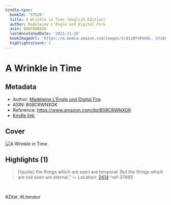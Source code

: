 ```yaml
---
kindle-sync:
  bookId: '57526'
  title: A Wrinkle in Time (English Edition)
  author: Madeleine L'Engle und Digital Fire
  asin: B08CRWNXGK
  lastAnnotatedDate: '2023-11-26'
  bookImageUrl: 'https://m.media-amazon.com/images/I/81JBYVKkHDL._SY160.jpg'
  highlightsCount: 1
---
```

# A Wrinkle in Time
## Metadata
* Author: [Madeleine L'Engle und Digital Fire](<https://www.goodreads.com/search?q=Madeleine L'Engle und Digital Fire>)
* ASIN: B08CRWNXGK
* Reference: https://www.amazon.com/dp/B08CRWNXGK
* [Kindle link](kindle://book?action=open&asin=B08CRWNXGK)

## Cover
![A Wrinkle in Time](https://m.media-amazon.com/images/I/81JBYVKkHDL._SY160.jpg)

## Highlights (1)

> [!quote]
> the things which are seen are temporal. But the things which are not seen are eternal.” — Location: [2414](kindle://book?action=open&asin=B08CRWNXGK&location=2414) ^ref-37695

<br>

#Zitat, #Literatur
